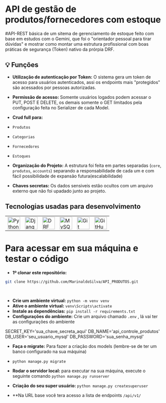 # API de gestão de produtos/fornecedores com estoque

#API-REST básica de um sitema de gerenciamento de estoque feito com base em estudos com o Gemini, que foi o "orientador pessoal para tirar dúvidas" e mostrar como montar uma estrutura profissional com boas práticas de segurança (Token) nativo da prórpia DRF.

## 💡 Funções

* **Utilização de autenticação por Token:** O sistema gera um token de acesso para usuários autenticados, assi os endpoints mais "protegidos" são acessados por pessoas autorizadas.
*  **Permissão de acesso:** Somente usuários logados podem acessar o PUT, POST E DELETE, os demais somente o GET limitados pela configuração feita no Serializer de cada Model.
* **Crud full para:**
*  `Produtos`
*  `Categorias`
*  `Fornecedores`
*  `Estoques`

*  **Organização do Projeto:** A estrutura foi feita em partes separadas (`core`, `produtos`, `accounts`) separando a responsabilidade de cada um e com fácil possibilidade de expansão futura(escalabilidade)
*  **Chaves secretas:** Os dados sensiveis estão ocultos com um arquivo externo que não foi upadado junto ao projeto.

## Tecnologias usadas para desenvolvimento

<table>
  <tr>
    <td valign="top"><img src="https://cdn.jsdelivr.net/gh/devicons/devicon@latest/icons/python/python-original.svg" width="40" alt="Python" title="Python"/></td>
    <td valign="top"><img src="https://cdn.jsdelivr.net/gh/devicons/devicon@latest/icons/django/django-plain.svg" width="40" alt="Django" title="Django"/></td>
    <td valign="top"><img src="https://cdn.jsdelivr.net/gh/devicons/devicon@latest/icons/djangorest/djangorest-original.svg" width="40" alt="DRF" title="Django REST Framework"/></td>
    <td valign="top"><img src="https://cdn.jsdelivr.net/gh/devicons/devicon@latest/icons/mysql/mysql-original-wordmark.svg" width="40" alt="MySQL" title="MySQL"/></td>
    <td valign="top"><img src="https://cdn.jsdelivr.net/gh/devicons/devicon@latest/icons/git/git-original.svg" width="40" alt="Git" title="Git"/></td>
    <td valign="top"><img src="https://cdn.jsdelivr.net/gh/devicons/devicon@latest/icons/github/github-original.svg" width="40" alt="GitHub" title="GitHub"/></td>
  </tr>
</table>

# Para acessar em sua máquina e testar o código
* **1º clonar este repositório:**
 ```bash
git clone https://github.com/MarinaldoSilva/API_PRODUTOS.git
```
<br>

* **Crie um ambiente virtual:** ```python -m venv venv```
* **Ative o ambiente virtual:** ```venv\Scripts\activate```
* **Instale as dependências:** ```pip install -r requirements.txt```
* **Configurações do ambiente:** Crie um arquivo chamado ```.env``` , lá vai ter as configurações do ambiente

SECRET_KEY='sua_chave_secreta_aqui'
DB_NAME='api_controle_produtos'
DB_USER='seu_usuario_mysql'
DB_PASSWORD='sua_senha_mysql'

* **Faça o migrate:** Para fazer a criação dos models (lembre-se de ter um banco configurado na sua máquina)
* ```python manage.py migrate```

* **Rodar o servidor local:** para executar na sua máquina, execute o seguinte comando ```python manage.py runserver```
* **Criação do seu super usuário:** ```python manage.py createsuperuser```

* **Na URL base você tera acesso a lista de endpoints ```/api/v1/```
  
